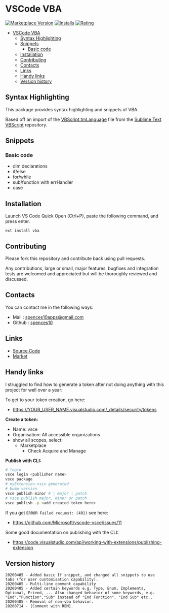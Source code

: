 # VSCode VBA

[![Marketplace Version](https://vsmarketplacebadge.apphb.com/version/spences10.vba.svg)](https://marketplace.visualstudio.com/items?itemName=spences10.vba)
[![Installs](https://vsmarketplacebadge.apphb.com/installs/spences10.vba.svg)](https://marketplace.visualstudio.com/items?itemName=spences10.vba)
[![Rating](https://vsmarketplacebadge.apphb.com/rating/spences10.vba.svg)](https://marketplace.visualstudio.com/items?itemName=spences10.vba)

<!-- TOC depthFrom:2 -->

- [VSCode VBA](#vscode-vba)
  - [Syntax Highlighting](#syntax-highlighting)
  - [Snippets](#snippets)
    - [Basic code](#basic-code)
  - [Installation](#installation)
  - [Contributing](#contributing)
  - [Contacts](#contacts)
  - [Links](#links)
  - [Handy links](#handy-links)
  - [Version history](#version-history)

<!-- /TOC -->

## Syntax Highlighting

This package provides syntax highlighting and snippets of VBA.

Based off an import of the [VBScript.tmLanguage] file from the
[Sublime Text VBScript] repository.

## Snippets

### Basic code

- dim declarations
- if/else
- for/while
- sub/function with errHandler
- case

## Installation

Launch VS Code Quick Open (Ctrl+P), paste the following command, and
press enter.

```
ext install vba
```

## Contributing

Please fork this repository and contribute back using pull requests.

Any contributions, large or small, major features, bugfixes and
integration tests are welcomed and appreciated but will be thoroughly
reviewed and discussed.

## Contacts

You can contact me in the following ways:

- Mail : [spences10apps@gmail.com]
- Github : [spences10]

## Links

- [Source Code]
- [Market]

## Handy links

I struggled to find how to generate a token after not doing anything
with this project for well over a year:

To get to your token creation, go here:

- https://YOUR_USER_NAME.visualstudio.com/_details/security/tokens

**Create a token:**

- Name: vsce
- Organisation: All accessible organizations
- show all scopes, select:
  - Marketplace
    - Check Acquire and Manage

**Publish with CLI:**

```bash
# login
vsce login <publisher name>
vsce package
# myExtension.vsix generated
# bump version
vsce publish minor # | major | patch
# vsce publish major, minor or patch
vsce publish -p <add created token here>
```

If you get `ERROR Failed request: (401)` see here:

- https://github.com/Microsoft/vscode-vsce/issues/11

Some good documentation on publishing with the CLI:

- https://code.visualstudio.com/api/working-with-extensions/publishing-extension

## Version history

```
20200405 - Added basic If snippet, and changed all snippets to use tabs (for user customisation capability).
20200405 - Multi-line comment capability
20200405 - Added certain keywords e.g. Type, Enum, Implements, Optional, Friend, ... Also changed behavior of some keywords, e.g. "End","Function","Sub" instead of "End Function", "End Sub" etc..
20200405 - Removal of non-vba behavior.
20200714 - [Comment with REM].
```

<!-- Links -->

[comment with rem]: https://github.com/spences10/vscode-vba/pull/13
[vbscript.tmlanguage]:
  https://github.com/SublimeText/VBScript/blob/master/VBScript.tmLanguage
[sublime text vbscript]: https://github.com/SublimeText/VBScript
[spences10apps@gmail.com]: mailto:spences10apps@gmail.com
[spences10]: https://github.com/spences10
[source code]: https://github.com/spences10/vscode-vba
[market]:
  https://marketplace.visualstudio.com/items?itemName=spences10.VBA
